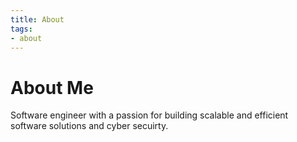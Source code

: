 ```yaml
---
title: About
tags: 
- about
---
```





# About Me 

Software engineer with a passion for building scalable and efficient software solutions and cyber secuirty. 